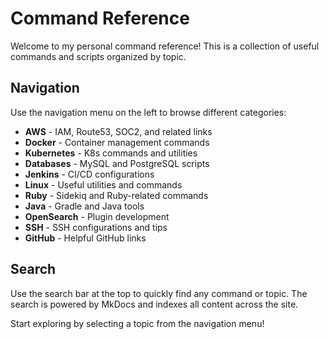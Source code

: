 # Command Reference

Welcome to my personal command reference! This is a collection of useful commands and scripts organized by topic.

## Navigation

Use the navigation menu on the left to browse different categories:

- **AWS** - IAM, Route53, SOC2, and related links
- **Docker** - Container management commands
- **Kubernetes** - K8s commands and utilities
- **Databases** - MySQL and PostgreSQL scripts
- **Jenkins** - CI/CD configurations
- **Linux** - Useful utilities and commands
- **Ruby** - Sidekiq and Ruby-related commands
- **Java** - Gradle and Java tools
- **OpenSearch** - Plugin development
- **SSH** - SSH configurations and tips
- **GitHub** - Helpful GitHub links

## Search

Use the search bar at the top to quickly find any command or topic. The search is powered by MkDocs and indexes all content across the site.

Start exploring by selecting a topic from the navigation menu!

